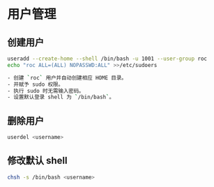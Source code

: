 # 用户管理

## 创建用户

```bash
useradd --create-home --shell /bin/bash -u 1001 --user-group roc
echo "roc ALL=(ALL) NOPASSWD:ALL" >>/etc/sudoers

- 创建 `roc` 用户并自动创建相应 HOME 目录。
- 并赋予 sudo 权限。
- 执行 sudo 时无需输入密码。
- 设置默认登录 shell 为 `/bin/bash`。
```

## 删除用户

```bash
userdel <username>
```

## 修改默认 shell

```bash
chsh -s /bin/bash <username>
```
